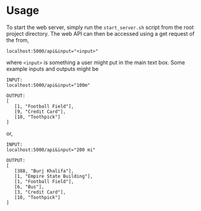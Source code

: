 Usage
=====
To start the web server, simply run the `start_server.sh` script from the
root project directory. The web API can then be accessed using a get request
of the from,

    localhost:5000/api&input="<input>"

where `<input>` is something a user might put in the main text box. Some
example inputs and outputs might be

    INPUT:
    localhost:5000/api&input="100m"

    OUTPUT:
    [
       [1, "Football Field"],
       [9, "Credit Card"],
       [10, "Toothpick"]
    ]

or,

    INPUT:
    localhost:5000/api&input="200 mi"

    OUTPUT:
    [
       [388, "Burj Khalifa"],
       [1, "Empire State Building"],
       [1, "Football Field"],
       [6, "Bus"],
       [3, "Credit Card"],
       [10, "Toothpick"]
    ]
